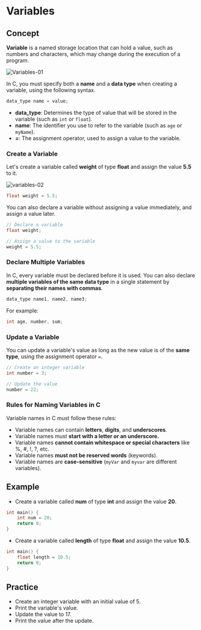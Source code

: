# Variables

## Concept

**Variable** is a named storage location that can hold a value, such as numbers and characters, which may change during the execution of a program.

<img alt="Variables-01" src="https://github.com/user-attachments/assets/88888a90-6b41-4979-93d5-42e0b267db24" />


In C, you must specify both a **name** and a **data type** when creating a variable, using the following syntax.

```c
data_type name = value;
```
- **data_type**: Determines the type of value that will be stored in the variable (such as `int` or `float`). 
- **name**: The identifier you use to refer to the variable (such as `age` or `myName`). 
- **=**: The assignment operator, used to assign a value to the variable. 

### Create a Variable
Let's create a variable called **weight** of type **float** and assign the value **5.5** to it.

<img alt="variables-02" src="https://github.com/user-attachments/assets/dae247cf-22fd-4610-8cc3-0082ba3ecae1" />

```c
float weight = 5.5;
```
You can also declare a variable without assigning a value immediately, and assign a value later.

```c
// Declare a variable
float weight;

// Assign a value to the variable
weight = 5.5;
```

### Declare Multiple Variables
In C, every variable must be declared before it is used. You can also declare **multiple variables of the same data type** in a single statement by **separating their names with commas**.

```c
data_type name1, name2, name3;
```

For example:

```c
int age, number, sum;
```

### Update a Variable
You can update a variable's value as long as the new value is of the **same type**, using the assignment operator `=`.

```c
// Create an integer variable
int number = 3;

// Update the value
number = 22;
```

### Rules for Naming Variables in C
Variable names in C must follow these rules:
- Variable names can contain **letters**, **digits**, and **underscores**.
- Variable names must **start with a letter or an underscore.**
- Variable names **cannot contain whitespace or special characters** like %, #, !, ?, etc.
- Variable names **must not be reserved words** (keywords).
- Variable names are **case-sensitive** (`myVar` and `myvar` are different variables). 

## Example
- Create a variable called **num** of type **int** and assign the value **20**.
  
```c
int main() {
    int num = 20;
    return 0;
}

```

- Create a variable called **length** of type **float** and assign the value **10.5**.
  
```c
int main() {
    float length = 10.5;
    return 0;
}
```

## Practice
- Create an integer variable with an initial value of 5.
- Print the variable's value.
- Update the value to 17.
- Print the value after the update.


